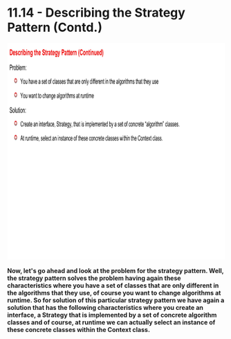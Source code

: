 # 11.14 - Describing the Strategy Pattern (Contd.)

<img src="/images/11_14_01.jpg" width="800" height="500">

**Now, let's go ahead and look at the problem for the strategy pattern. Well, the strategy pattern solves the problem having again these characteristics where you have a set of classes that are only different in the algorithms that they use, of course you want to change algorithms at runtime. So for solution of this particular strategy pattern we have again a solution that has the following characteristics where you create an interface, a Strategy that is implemented by a set of concrete algorithm classes and of course, at runtime we can actually select an instance of these concrete classes within the Context class.**